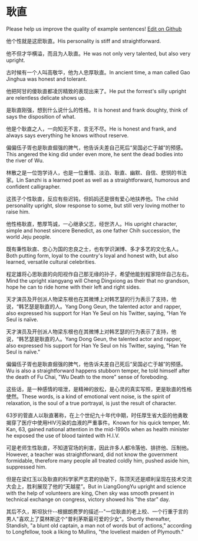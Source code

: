 # 耿直

Please help us improve the quality of example sentences! [Edit on Github](https://github.com/jiyushe/jiyu-example-sentence-source/blob/main/chinese/gengzhi.md)

<p><span class="chinese">他个性就是这麽耿直。</span><span class="english">His personality is stiff and straightforward.</span></p>

<p><span class="chinese">他不但才华横溢，而且为人耿直。</span><span class="english">He was not only very talented, but also very upright.</span></p>

<p><span class="chinese">古时候有一个人叫高敬华，他为人忠厚耿直。</span><span class="english">In ancient time, a man called Gao Jinghua was honest and tolerant.</span></p>

<p><span class="chinese">他把阿甘的傻耿直都凌厉精致的表现出来了。</span><span class="english">He put the forrest's silly upright are relentless delicate shows up.</span></p>

<p><span class="chinese">是耿直刚强，想到什么说什么的性格。</span><span class="english">It is honest and frank doughty, think of says the disposition of what.</span></p>

<p><span class="chinese">他是个耿直之人，一向知无不言，言无不尽。</span><span class="english">He is honest and frank, and always says everything he knows without reserve.</span></p>

<p><span class="chinese">偏偏伍子胥也是耿直倔强的脾气，他告诉夫差自己死后“吴国必亡于越”的预感。</span><span class="english">This angered the king did under even more, he sent the dead bodies into the river of Wu.</span></p>

<p><span class="chinese">林散之是一位饱学诗人，也是一位重情、淡泊、耿直、幽默、自信、悲悯的书法家。</span><span class="english">Lin Sanzhi is a learned poet as well as a straightforward, humorous and confident calligrapher.</span></p>

<p><span class="chinese">这孩子个性耿直，反应有些迟钝，但妈妈还是很有爱心地扶养他。</span><span class="english">The child personality upright, slow response to some, but still very loving mother to raise him.</span></p>

<p><span class="chinese">他性格耿直，憨厚笃诚，一心继承父志，经世济人。</span><span class="english">His upright character, simple and honest sincere Benedict, as one father Chih succession, the world Jeju people.</span></p>

<p><span class="chinese">既有秉性耿直、忠心为国的忠良之士，也有学识渊博、多才多艺的文化名人。</span><span class="english">Both putting form, loyal to the country's loyal and honest with, but also learned, versatile cultural celebrities.</span></p>

<p><span class="chinese">程定雄将心思耿直的向阳视作自己那无缘的孙子，希望他能到程家陪伴自己左右。</span><span class="english">Mind the upright xiangyang will Cheng Dingxiong as their that no grandson, hope he can to ride home with their left and right sides.</span></p>

<p><span class="chinese">天才演员及开创派人物梁东根也在其微博上对韩艺瑟的行为表示了支持，他说，“韩艺瑟是耿直的人。</span><span class="english">Yang Dong Geun, the talented actor and rapper, also expressed his support for Han Ye Seul on his Twitter, saying, “Han Ye Seul is naïve.</span></p>

<p><span class="chinese">天才演员及开创派人物梁东根也在其微博上对韩艺瑟的行为表示了支持，他说，“韩艺瑟是耿直的人。</span><span class="english">Yang Dong Geun, the talented actor and rapper, also expressed his support for Han Ye Seul on his Twitter, saying, "Han Ye Seul is naïve."</span></p>

<p><span class="chinese">偏偏伍子胥也是耿直倔强的脾气，他告诉夫差自己死后“吴国必亡于越”的预感。</span><span class="english">Wu is also a straightforward happens stubborn temper, he told himself after the death of Fu Chai, "Wu Death to the more" sense of foreboding.</span></p>

<p><span class="chinese">这些话，是一种感情的喧泄，是精神的放松，是心灵的真实写照，更是耿直的性格使然。</span><span class="english">These words, is a kind of emotional vent noise, is the spirit of relaxation, is the soul of a true portrayal, is just the result of character.</span></p>

<p><span class="chinese">63岁的菅直人以耿直著称，在上个世纪九十年代中期，时任厚生省大臣的他勇敢揭穿了医疗中使用HIV污染的血液的严重事件。</span><span class="english">Known for his quick temper, Mr. Kan, 63, gained national attention in the mid-1990s when as health minister he exposed the use of blood tainted with H.I.V.</span></p>

<p><span class="chinese">可是老师生性耿直，不知道官场的利害，因此许多人都冷落他、排挤他、压制他。</span><span class="english">However, a teacher was straightforward, did not know the government formidable, therefore many people all treated coldly him, pushed aside him, suppressed him.</span></p>

<p><span class="chinese">但是在梁红玉以及耿直的科学家严志君的协助下，陈顶天还是顺利呈现在技术交流大会上，胜利展现了他的“天越星”。</span><span class="english">But in LiangGongYu upright and science with the help of volunteers are king, Chen sky was smooth present in technical exchange on congress, victory showed his "the star" day.</span></p>

<p><span class="chinese">其后不久，斯坦狄什--根据朗费罗的描述--"一位耿直的老上校、一个行重于言的男人"喜欢上了莫林斯这个"普利茅斯最可爱的少女"。</span><span class="english">Shortly thereafter, Standish, "a blunt old captain, a man not of words but of actions," according to Longfellow, took a liking to Mullins, "the loveliest maiden of Plymouth."</span></p>


